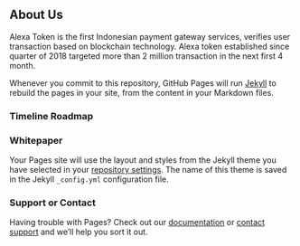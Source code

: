 ## About Us

Alexa Token is the first Indonesian payment gateway services, verifies user transaction based on blockchain technology. Alexa token established since quarter of 2018 targeted more than 2 million transaction  in the next first 4 month.

Whenever you commit to this repository, GitHub Pages will run [Jekyll](https://jekyllrb.com/) to rebuild the pages in your site, from the content in your Markdown files.

### Timeline Roadmap

### Whitepaper

Your Pages site will use the layout and styles from the Jekyll theme you have selected in your [repository settings](https://github.com/alexatoken/erc20-token/settings). The name of this theme is saved in the Jekyll `_config.yml` configuration file.

### Support or Contact

Having trouble with Pages? Check out our [documentation](https://help.github.com/categories/github-pages-basics/) or [contact support](https://github.com/contact) and we’ll help you sort it out.
